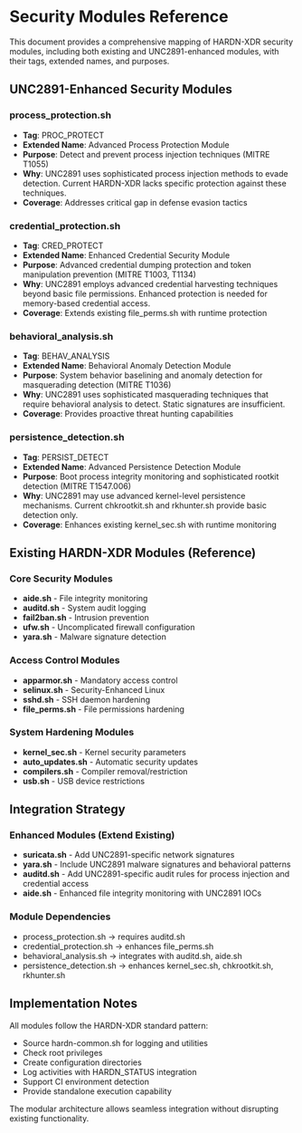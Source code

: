 # Security Modules Reference

This document provides a comprehensive mapping of HARDN-XDR security modules, including both existing and UNC2891-enhanced modules, with their tags, extended names, and purposes.

## UNC2891-Enhanced Security Modules

### process_protection.sh
- **Tag**: PROC_PROTECT
- **Extended Name**: Advanced Process Protection Module
- **Purpose**: Detect and prevent process injection techniques (MITRE T1055)
- **Why**: UNC2891 uses sophisticated process injection methods to evade detection. Current HARDN-XDR lacks specific protection against these techniques.
- **Coverage**: Addresses critical gap in defense evasion tactics

### credential_protection.sh
- **Tag**: CRED_PROTECT
- **Extended Name**: Enhanced Credential Security Module
- **Purpose**: Advanced credential dumping protection and token manipulation prevention (MITRE T1003, T1134)
- **Why**: UNC2891 employs advanced credential harvesting techniques beyond basic file permissions. Enhanced protection is needed for memory-based credential access.
- **Coverage**: Extends existing file_perms.sh with runtime protection

### behavioral_analysis.sh
- **Tag**: BEHAV_ANALYSIS
- **Extended Name**: Behavioral Anomaly Detection Module
- **Purpose**: System behavior baselining and anomaly detection for masquerading detection (MITRE T1036)
- **Why**: UNC2891 uses sophisticated masquerading techniques that require behavioral analysis to detect. Static signatures are insufficient.
- **Coverage**: Provides proactive threat hunting capabilities

### persistence_detection.sh
- **Tag**: PERSIST_DETECT
- **Extended Name**: Advanced Persistence Detection Module
- **Purpose**: Boot process integrity monitoring and sophisticated rootkit detection (MITRE T1547.006)
- **Why**: UNC2891 may use advanced kernel-level persistence mechanisms. Current chkrootkit.sh and rkhunter.sh provide basic detection only.
- **Coverage**: Enhances existing kernel_sec.sh with runtime monitoring

## Existing HARDN-XDR Modules (Reference)

### Core Security Modules
- **aide.sh** - File integrity monitoring
- **auditd.sh** - System audit logging
- **fail2ban.sh** - Intrusion prevention
- **ufw.sh** - Uncomplicated firewall configuration
- **yara.sh** - Malware signature detection

### Access Control Modules
- **apparmor.sh** - Mandatory access control
- **selinux.sh** - Security-Enhanced Linux
- **sshd.sh** - SSH daemon hardening
- **file_perms.sh** - File permissions hardening

### System Hardening Modules
- **kernel_sec.sh** - Kernel security parameters
- **auto_updates.sh** - Automatic security updates
- **compilers.sh** - Compiler removal/restriction
- **usb.sh** - USB device restrictions

## Integration Strategy

### Enhanced Modules (Extend Existing)
- **suricata.sh** - Add UNC2891-specific network signatures
- **yara.sh** - Include UNC2891 malware signatures and behavioral patterns
- **auditd.sh** - Add UNC2891-specific audit rules for process injection and credential access
- **aide.sh** - Enhanced file integrity monitoring with UNC2891 IOCs

### Module Dependencies
- process_protection.sh → requires auditd.sh
- credential_protection.sh → enhances file_perms.sh
- behavioral_analysis.sh → integrates with auditd.sh, aide.sh
- persistence_detection.sh → enhances kernel_sec.sh, chkrootkit.sh, rkhunter.sh

## Implementation Notes

All modules follow the HARDN-XDR standard pattern:
- Source hardn-common.sh for logging and utilities
- Check root privileges
- Create configuration directories
- Log activities with HARDN_STATUS integration
- Support CI environment detection
- Provide standalone execution capability

The modular architecture allows seamless integration without disrupting existing functionality.